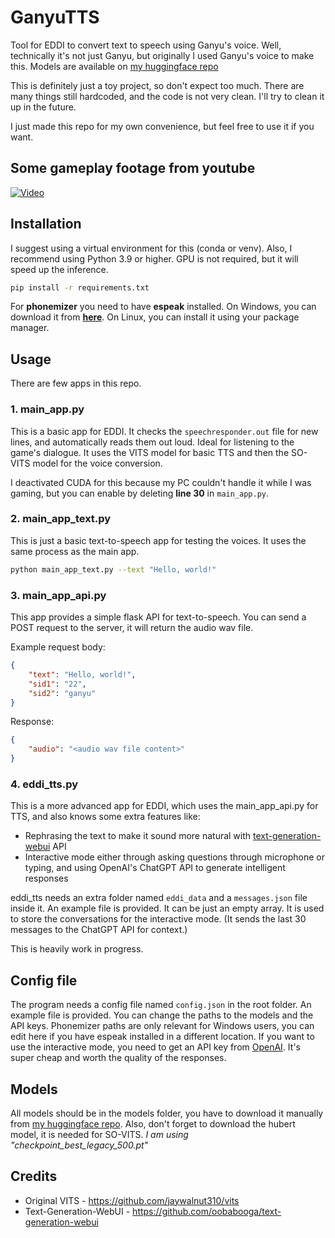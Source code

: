 # GanyuTTS

Tool for EDDI to convert text to speech using Ganyu's voice.
Well, technically it's not just Ganyu, but originally I used Ganyu's voice to make this.
Models are available on [my huggingface repo](https://huggingface.co/legekka/ganyutts)

This is definitely just a toy project, so don't expect too much. There are many things still hardcoded, and the code is not very clean. I'll try to clean it up in the future.

I just made this repo for my own convenience, but feel free to use it if you want.

## Some gameplay footage from youtube

[![Video](https://img.youtube.com/vi/ejV9PRwBa7g/maxresdefault.jpg)](https://youtu.be/ejV9PRwBa7g)

## Installation

I suggest using a virtual environment for this (conda or venv).
Also, I recommend using Python 3.9 or higher. GPU is not required, but it will speed up the inference.

```bash
pip install -r requirements.txt
```

For **phonemizer** you need to have **espeak** installed. On Windows, you can download it from **[here](https://github.com/espeak-ng/espeak-ng/releases)**.
On Linux, you can install it using your package manager.

## Usage

There are few apps in this repo.

### 1. main_app.py

This is a basic app for EDDI. It checks the `speechresponder.out` file for new lines, and automatically reads them out loud. Ideal for listening to the game's dialogue.
It uses the VITS model for basic TTS and then the SO-VITS model for the voice conversion.

I deactivated CUDA for this because my PC couldn't handle it while I was gaming, but you can enable by deleting **line 30** in `main_app.py`.

### 2. main_app_text.py

This is just a basic text-to-speech app for testing the voices. It uses the same process as the main app.

```bash
python main_app_text.py --text "Hello, world!"
```

### 3. main_app_api.py
This app provides a simple flask API for text-to-speech. You can send a POST request to the server, it will return the audio wav file.

Example request body:
```json
{
    "text": "Hello, world!",
    "sid1": "22",
    "sid2": "ganyu"
}
```
Response:
```json
{
    "audio": "<audio wav file content>"
}
```

### 4. eddi_tts.py
This is a more advanced app for EDDI, which uses the main_app_api.py for TTS, and also knows some extra features like:
- Rephrasing the text to make it sound more natural with [text-generation-webui](https://github.com/oobabooga/text-generation-webui) API
- Interactive mode either through asking questions through microphone or typing, and using OpenAI's ChatGPT API to generate intelligent responses

eddi_tts needs an extra folder named `eddi_data` and a `messages.json` file inside it. An example file is provided. It can be just an empty array. It is used to store the conversations for the interactive mode. (It sends the last 30 messages to the ChatGPT API for context.)

This is heavily work in progress.

## Config file

The program needs a config file named `config.json` in the root folder. An example file is provided. You can change the paths to the models and the API keys.
Phonemizer paths are only relevant for Windows users, you can edit here if you have espeak installed in a different location.
If you want to use the interactive mode, you need to get an API key from [OpenAI](https://openai.com/). It's super cheap and worth the quality of the responses.

## Models

All models should be in the models folder, you have to download it manually from [my huggingface repo](https://huggingface.co/legekka/ganyutts).
Also, don't forget to download the hubert model, it is needed for SO-VITS.
*I am using "checkpoint_best_legacy_500.pt"*

## Credits
- Original VITS - https://github.com/jaywalnut310/vits
- Text-Generation-WebUI - https://github.com/oobabooga/text-generation-webui